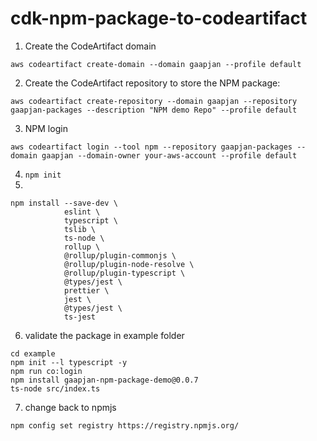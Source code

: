# cdk-npm-package-to-codeartifact

1. Create the CodeArtifact domain
```
aws codeartifact create-domain --domain gaapjan --profile default

```
2. Create the CodeArtifact repository to store the NPM package:
```
aws codeartifact create-repository --domain gaapjan --repository gaapjan-packages --description "NPM demo Repo" --profile default

```
3. NPM login
```
aws codeartifact login --tool npm --repository gaapjan-packages --domain gaapjan --domain-owner your-aws-account --profile default
```
4. `npm init`
5. 
```
npm install --save-dev \
            eslint \
            typescript \
            tslib \
            ts-node \
            rollup \
            @rollup/plugin-commonjs \
            @rollup/plugin-node-resolve \
            @rollup/plugin-typescript \
            @types/jest \
            prettier \
            jest \
            @types/jest \
            ts-jest
```

6. validate the package in example folder 
```
cd example
npm init --l typescript -y
npm run co:login
npm install gaapjan-npm-package-demo@0.0.7
ts-node src/index.ts
```

7. change back to npmjs
```
npm config set registry https://registry.npmjs.org/
```